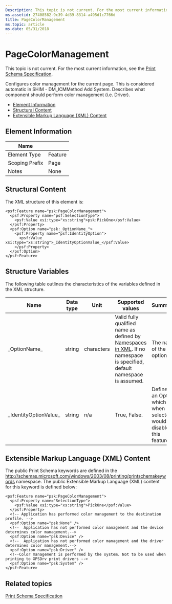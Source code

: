 ```yaml
---
Description: This topic is not current. For the most current information, see the Print Schema Specification.
ms.assetid: 27408582-9c39-4d39-8314-a495d1c7766d
title: PageColorManagement
ms.topic: article
ms.date: 05/31/2018
---
```


# PageColorManagement

This topic is not current. For the most current information, see the [Print Schema Specification](https://go.microsoft.com/?linkid=7141496).

Configures color management for the current page. This is considered automatic in SHIM - DM\_ICMMethod Add System. Describes what component should perform color management (i.e. Driver).

-   [Element Information](#element-information)
-   [Structural Content](#structural-content)
-   [Extensible Markup Language (XML) Content](#extensible-markup-language-xml-content)

## Element Information



| Name                       |                    |
|----------------------------|--------------------|
| Element Type <br/>   | Feature<br/> |
| Scoping Prefix <br/> | Page<br/>    |
| Notes <br/>          | None <br/>   |



 

## Structural Content

The XML structure of this element is:

``` syntax
<psf:Feature name="psk:PageColorManagement">
  <psf:Property name="psf:SelectionType">
    <psf:Value xsi:type="xs:string">psk:PickOne</psf:Value>
  </psf:Property>
  <psf:Option name="psk:_OptionName_">
    <psf:Property name="psf:IdentityOption">
      <psf:Value xsi:type="xs:string">_IdentityOptionValue_</psf:Value>
    </psf:Property>
  </psf:Option>
</psf:Feature>
```

## Structure Variables

The following table outlines the characteristics of the variables defined in the XML structure.



| Name                               | Data type         | Unit                  | Supported values                                                                                                                                                                      | Summary                                                                      |
|------------------------------------|-------------------|-----------------------|---------------------------------------------------------------------------------------------------------------------------------------------------------------------------------------|------------------------------------------------------------------------------|
| \_OptionName\_<br/>          | string<br/> | characters<br/> | Valid fully qualified name as defined by [Namespaces in XML](https://go.microsoft.com/fwlink/p/?linkid=200944). If no namespace is specified, default namespace is assumed.<br/> | The name of the option.<br/>                                           |
| \_IdentityOptionValue\_<br/> | string<br/> | n/a<br/>        | True, False.<br/>                                                                                                                                                               | Defines an Option which when selected would disable this feature.<br/> |



 

## Extensible Markup Language (XML) Content

The public Print Schema keywords are defined in the http://schemas.microsoft.com/windows/2003/08/printing/printschemakeywords namespace. The public Extensible Markup Language (XML) content for this keyword is defined below:

``` syntax
<psf:Feature name="psk:PageColorManagement">
  <psf:Property name="SelectionType">
    <psf:Value xsi:type="xs:string">PickOne</psf:Value>
  </psf:Property>
  <!-- Application has performed color management to the destination profile. -->
  <psf:Option name="psk:None" />
  <!--  Application has not performed color management and the device determines color management.-->
  <psf:Option name="psk:Device" />
  <!--  Application has not performed color management and the driver determines color management.-->
  <psf:Option name="psk:Driver" />
  <!--Color management is performed by the system. Not to be used when printing to XPSDrv print drivers -->
  <psf:Option name="psk:System" />
</psf:Feature>
```

## Related topics

<dl> <dt>

[Print Schema Specification](https://go.microsoft.com/?linkid=7141496)
</dt> </dl>

 

 




